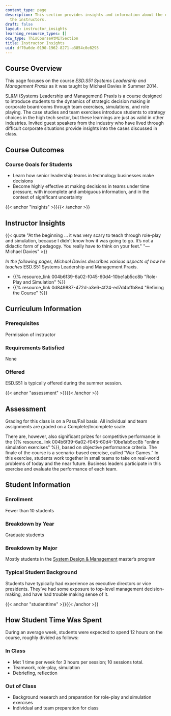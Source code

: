 ```yaml
---
content_type: page
description: This section provides insights and information about the course from
  the instructors.
draft: false
layout: instructor_insights
learning_resource_types: []
ocw_type: ThisCourseAtMITSection
title: Instructor Insights
uid: df70a6de-0190-1962-8271-a3854c0e8293
---
```

## Course Overview

This page focuses on the course _ESD.S51 Systems Leadership and Management Praxis_ as it was taught by Michael Davies in Summer 2014.

SL&M (Systems Leadership and Management) Praxis is a course designed to introduce students to the dynamics of strategic decision making in corporate boardrooms through team exercises, simulations, and role playing. The case studies and team exercises introduce students to strategy choices in the high tech sector, but these learnings are just as valid in other industries. Invited guest speakers from the industry who have lived through difficult corporate situations provide insights into the cases discussed in class.

## Course Outcomes

### Course Goals for Students

- Learn how senior leadership teams in technology businesses make decisions
- Become highly effective at making decisions in teams under time pressure, with incomplete and ambiguous information, and in the context of significant uncertainty

{{< anchor "insights" >}}{{< /anchor >}}

## Instructor Insights

{{< quote "At the beginning … it was very scary to teach through role-play and simulation, because I didn’t know how it was going to go. It’s not a didactic form of pedagogy. You really have to think on your feet." "—Michael Davies" >}}

_In the following pages, Michael Davies describes various aspects of how he teaches_ ESD.S51 Systems Leadership and Management Praxis.

- {{% resource_link 004b6f39-6a02-f045-60d4-10be1ab5cc8b "Role-Play and Simulation" %}}
- {{% resource_link 0d849887-472d-a3e6-4f24-ed7d4bffb8e4 "Refining the Course" %}}

## Curriculum Information

### Prerequisites

Permission of instructor

### Requirements Satisfied

None

### Offered

ESD.S51 is typically offered during the summer session.

{{< anchor "assessment" >}}{{< /anchor >}}

## Assessment

Grading for this class is on a Pass/Fail basis. All individual and team assignments are graded on a Complete/Incomplete scale.

There are, however, also significant prizes for competitive performance in the {{% resource_link 004b6f39-6a02-f045-60d4-10be1ab5cc8b "online simulation exercises" %}}, based on objective performance criteria. The finale of the course is a scenario-based exercise, called “War Games.” In this exercise, students work together in small teams to take on real-world problems of today and the near future. Business leaders participate in this exercise and evaluate the performance of each team.

## Student Information

### Enrollment

Fewer than 10 students

### Breakdown by Year

Graduate students

### Breakdown by Major

Mostly students in the [System Design & Management](https://sdm.mit.edu/) master’s program

### Typical Student Background

Students have typically had experience as executive directors or vice presidents. They’ve had some exposure to top-level management decision-making, and have had trouble making sense of it.

{{< anchor "studenttime" >}}{{< /anchor >}}

## How Student Time Was Spent

During an average week, students were expected to spend 12 hours on the course, roughly divided as follows:

### In Class

- Met 1 time per week for 3 hours per session; 10 sessions total.
- Teamwork, role-play, simulation
- Debriefing, reflection

### Out of Class

- Background research and preparation for role-play and simulation exercises
- Individual and team preparation for class